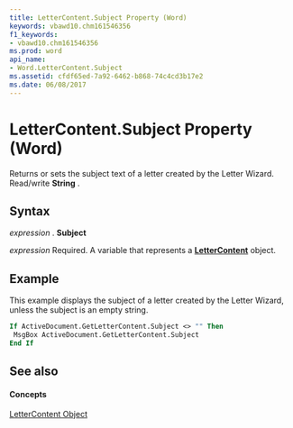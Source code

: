 ```yaml
---
title: LetterContent.Subject Property (Word)
keywords: vbawd10.chm161546356
f1_keywords:
- vbawd10.chm161546356
ms.prod: word
api_name:
- Word.LetterContent.Subject
ms.assetid: cfdf65ed-7a92-6462-b868-74c4cd3b17e2
ms.date: 06/08/2017
---
```



# LetterContent.Subject Property (Word)

Returns or sets the subject text of a letter created by the Letter Wizard. Read/write  **String** .


## Syntax

 _expression_ . **Subject**

 _expression_ Required. A variable that represents a **[LetterContent](lettercontent-object-word.md)** object.


## Example

This example displays the subject of a letter created by the Letter Wizard, unless the subject is an empty string.


```vb
If ActiveDocument.GetLetterContent.Subject <> "" Then 
 MsgBox ActiveDocument.GetLetterContent.Subject 
End If
```


## See also


#### Concepts


[LetterContent Object](lettercontent-object-word.md)

